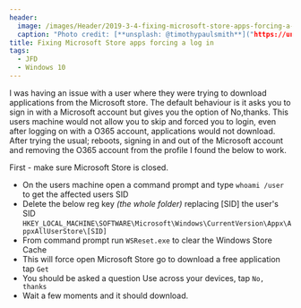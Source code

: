 ```yaml
---
header:   
  image: /images/Header/2019-3-4-fixing-microsoft-store-apps-forcing-a-log-in.jpg
  caption: "Photo credit: [**unsplash: @timothypaulsmith**]("https://unsplash.com/@timothypaulsmith")
title: Fixing Microsoft Store apps forcing a log in
tags:
  - JFD
  - Windows 10
---
```


I was having an issue with a user where they were trying to download applications from the Microsoft store. The default behaviour is it asks you to sign in with a Microsoft account but gives you the option of No,thanks. This users machine would not allow you to skip and forced you to login, even after logging on with a O365 account, applications would not download. After trying the usual; reboots, signing in and out of the Microsoft account and removing the O365 account from the profile I found the below to work.

First - make sure Microsoft Store is closed.

* On the users machine open a command prompt and type `whoami /user` to get the affected users SID
* Delete the below reg key *(the whole folder)* replacing [SID] the user's SID `HKEY_LOCAL_MACHINE\SOFTWARE\Microsoft\Windows\CurrentVersion\Appx\AppxAllUserStore\[SID]`
* From command prompt run `WSReset.exe` to clear the Windows Store Cache
* This will force open Microsoft Store go to download a free application tap `Get`
* You should be asked a question Use across your devices, tap `No, thanks`
* Wait a few moments and it should download.
